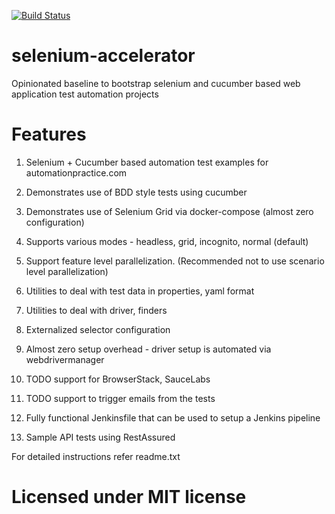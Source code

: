 [![Build Status](https://travis-ci.org/mindstix-labs/selenium-accelerator.svg?branch=master)](https://travis-ci.org/mindstix-labs/selenium-accelerator)

# selenium-accelerator
Opinionated baseline to bootstrap selenium and cucumber based web application test automation projects


# Features
1. Selenium + Cucumber based automation test examples for automationpractice.com

2. Demonstrates use of BDD style tests using cucumber

3. Demonstrates use of Selenium Grid via docker-compose (almost zero configuration)

4. Supports various modes - headless, grid, incognito, normal (default)

5. Support feature level parallelization. (Recommended not to use scenario level parallelization)

6. Utilities to deal with test data in properties, yaml format

7. Utilities to deal with driver, finders

8. Externalized selector configuration

9. Almost zero setup overhead - driver setup is automated via webdrivermanager

10. TODO support for BrowserStack, SauceLabs

11. TODO support to trigger emails from the tests

12. Fully functional Jenkinsfile that can be used to setup a Jenkins pipeline

13. Sample API tests using RestAssured

For detailed instructions refer readme.txt

# Licensed under MIT license
